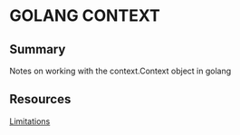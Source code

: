 # GOLANG CONTEXT

## Summary

Notes on working with the context.Context object in golang

## Resources

[Limitations](https://medium.com/@rakyll/context-propagation-over-http-in-go-d4540996e9b0)
